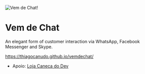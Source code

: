 ![Vem de Chat!](https://thiagocanudo.github.io/vemdechat/images/logo-getchat.svg)
# Vem de Chat
An elegant form of customer interaction via WhatsApp, Facebook Messenger and Skype.

https://thiagocanudo.github.io/vemdechat/

- Apoio: <a href="http://www.canecadodev.com/">Loja Caneca do Dev</a>